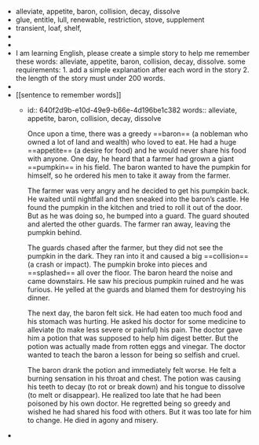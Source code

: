 - alleviate, appetite, baron, collision, decay, dissolve
- glue, entitle, lull, renewable, restriction, stove, supplement
- transient, loaf, shelf,
-
-
- I am learning English, please create a simple story  to help me remember these words: alleviate, appetite, baron, collision, decay, dissolve. some requirements: 1. add a simple explanation after each word in the story 2. the length of the story must under 200 words.
-
- [[sentence to remember words]]
	- id:: 640f2d9b-e10d-49e9-b66e-4d196be1c382
	  words:: alleviate, appetite, baron, collision, decay, dissolve
	  
	  Once upon a time, there was a greedy ==baron== (a nobleman who owned a lot of land and wealth) who loved to eat. He had a huge ==appetite== (a desire for food) and he would never share his food with anyone. One day, he heard that a farmer had grown a giant ==pumpkin== in his field. The baron wanted to have the pumpkin for himself, so he ordered his men to take it away from the farmer. 
	  
	  The farmer was very angry and he decided to get his pumpkin back. He waited until nightfall and then sneaked into the baron’s castle. He found the pumpkin in the kitchen and tried to roll it out of the door. But as he was doing so, he bumped into a guard. The guard shouted and alerted the other guards. The farmer ran away, leaving the pumpkin behind. 
	  
	  The guards chased after the farmer, but they did not see the pumpkin in the dark. They ran into it and caused a big ==collision== (a crash or impact). The pumpkin broke into pieces and ==splashed== all over the floor. The baron heard the noise and came downstairs. He saw his precious pumpkin ruined and he was furious. He yelled at the guards and blamed them for destroying his dinner. 
	  
	  The next day, the baron felt sick. He had eaten too much food and his stomach was hurting. He asked his doctor for some medicine to alleviate (to make less severe or painful) his pain. The doctor gave him a potion that was supposed to help him digest better. But the potion was actually made from rotten eggs and vinegar. The doctor wanted to teach the baron a lesson for being so selfish and cruel. 
	  
	  The baron drank the potion and immediately felt worse. He felt a burning sensation in his throat and chest. The potion was causing his teeth to decay (to rot or break down) and his tongue to dissolve (to melt or disappear). He realized too late that he had been poisoned by his own doctor. He regretted being so greedy and wished he had shared his food with others. But it was too late for him to change. He died in agony and misery.
-